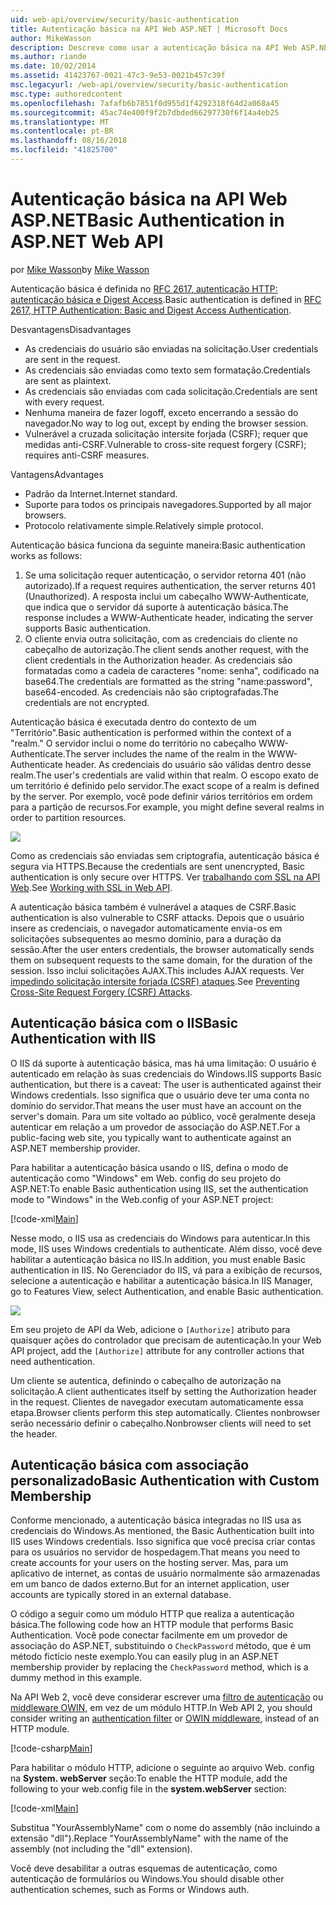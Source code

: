 ```yaml
---
uid: web-api/overview/security/basic-authentication
title: Autenticação básica na API Web ASP.NET | Microsoft Docs
author: MikeWasson
description: Descreve como usar a autenticação básica na API Web ASP.NET.
ms.author: riande
ms.date: 10/02/2014
ms.assetid: 41423767-0021-47c3-9e53-0021b457c39f
msc.legacyurl: /web-api/overview/security/basic-authentication
msc.type: authoredcontent
ms.openlocfilehash: 7afafb6b7851f0d955d1f4292318f64d2a068a45
ms.sourcegitcommit: 45ac74e400f9f2b7dbded66297730f6f14a4eb25
ms.translationtype: MT
ms.contentlocale: pt-BR
ms.lasthandoff: 08/16/2018
ms.locfileid: "41825700"
---
```

<a name="basic-authentication-in-aspnet-web-api"></a><span data-ttu-id="36de3-103">Autenticação básica na API Web ASP.NET</span><span class="sxs-lookup"><span data-stu-id="36de3-103">Basic Authentication in ASP.NET Web API</span></span>
====================
<span data-ttu-id="36de3-104">por [Mike Wasson](https://github.com/MikeWasson)</span><span class="sxs-lookup"><span data-stu-id="36de3-104">by [Mike Wasson](https://github.com/MikeWasson)</span></span>

<span data-ttu-id="36de3-105">Autenticação básica é definida no [RFC 2617, autenticação HTTP: autenticação básica e Digest Access](http://www.ietf.org/rfc/rfc2617.txt).</span><span class="sxs-lookup"><span data-stu-id="36de3-105">Basic authentication is defined in [RFC 2617, HTTP Authentication: Basic and Digest Access Authentication](http://www.ietf.org/rfc/rfc2617.txt).</span></span>

<span data-ttu-id="36de3-106">Desvantagens</span><span class="sxs-lookup"><span data-stu-id="36de3-106">Disadvantages</span></span>

- <span data-ttu-id="36de3-107">As credenciais do usuário são enviadas na solicitação.</span><span class="sxs-lookup"><span data-stu-id="36de3-107">User credentials are sent in the request.</span></span>
- <span data-ttu-id="36de3-108">As credenciais são enviadas como texto sem formatação.</span><span class="sxs-lookup"><span data-stu-id="36de3-108">Credentials are sent as plaintext.</span></span>
- <span data-ttu-id="36de3-109">As credenciais são enviadas com cada solicitação.</span><span class="sxs-lookup"><span data-stu-id="36de3-109">Credentials are sent with every request.</span></span>
- <span data-ttu-id="36de3-110">Nenhuma maneira de fazer logoff, exceto encerrando a sessão do navegador.</span><span class="sxs-lookup"><span data-stu-id="36de3-110">No way to log out, except by ending the browser session.</span></span>
- <span data-ttu-id="36de3-111">Vulnerável a cruzada solicitação intersite forjada (CSRF); requer que medidas anti-CSRF.</span><span class="sxs-lookup"><span data-stu-id="36de3-111">Vulnerable to cross-site request forgery (CSRF); requires anti-CSRF measures.</span></span>

<span data-ttu-id="36de3-112">Vantagens</span><span class="sxs-lookup"><span data-stu-id="36de3-112">Advantages</span></span>

- <span data-ttu-id="36de3-113">Padrão da Internet.</span><span class="sxs-lookup"><span data-stu-id="36de3-113">Internet standard.</span></span>
- <span data-ttu-id="36de3-114">Suporte para todos os principais navegadores.</span><span class="sxs-lookup"><span data-stu-id="36de3-114">Supported by all major browsers.</span></span>
- <span data-ttu-id="36de3-115">Protocolo relativamente simple.</span><span class="sxs-lookup"><span data-stu-id="36de3-115">Relatively simple protocol.</span></span>

<span data-ttu-id="36de3-116">Autenticação básica funciona da seguinte maneira:</span><span class="sxs-lookup"><span data-stu-id="36de3-116">Basic authentication works as follows:</span></span>

1. <span data-ttu-id="36de3-117">Se uma solicitação requer autenticação, o servidor retorna 401 (não autorizado).</span><span class="sxs-lookup"><span data-stu-id="36de3-117">If a request requires authentication, the server returns 401 (Unauthorized).</span></span> <span data-ttu-id="36de3-118">A resposta inclui um cabeçalho WWW-Authenticate, que indica que o servidor dá suporte à autenticação básica.</span><span class="sxs-lookup"><span data-stu-id="36de3-118">The response includes a WWW-Authenticate header, indicating the server supports Basic authentication.</span></span>
2. <span data-ttu-id="36de3-119">O cliente envia outra solicitação, com as credenciais do cliente no cabeçalho de autorização.</span><span class="sxs-lookup"><span data-stu-id="36de3-119">The client sends another request, with the client credentials in the Authorization header.</span></span> <span data-ttu-id="36de3-120">As credenciais são formatadas como a cadeia de caracteres "nome: senha", codificado na base64.</span><span class="sxs-lookup"><span data-stu-id="36de3-120">The credentials are formatted as the string "name:password", base64-encoded.</span></span> <span data-ttu-id="36de3-121">As credenciais não são criptografadas.</span><span class="sxs-lookup"><span data-stu-id="36de3-121">The credentials are not encrypted.</span></span>

<span data-ttu-id="36de3-122">Autenticação básica é executada dentro do contexto de um "Território".</span><span class="sxs-lookup"><span data-stu-id="36de3-122">Basic authentication is performed within the context of a "realm."</span></span> <span data-ttu-id="36de3-123">O servidor inclui o nome do território no cabeçalho WWW-Authenticate.</span><span class="sxs-lookup"><span data-stu-id="36de3-123">The server includes the name of the realm in the WWW-Authenticate header.</span></span> <span data-ttu-id="36de3-124">As credenciais do usuário são válidas dentro desse realm.</span><span class="sxs-lookup"><span data-stu-id="36de3-124">The user's credentials are valid within that realm.</span></span> <span data-ttu-id="36de3-125">O escopo exato de um território é definido pelo servidor.</span><span class="sxs-lookup"><span data-stu-id="36de3-125">The exact scope of a realm is defined by the server.</span></span> <span data-ttu-id="36de3-126">Por exemplo, você pode definir vários territórios em ordem para a partição de recursos.</span><span class="sxs-lookup"><span data-stu-id="36de3-126">For example, you might define several realms in order to partition resources.</span></span>

![](basic-authentication/_static/image1.png)

<span data-ttu-id="36de3-127">Como as credenciais são enviadas sem criptografia, autenticação básica é segura via HTTPS.</span><span class="sxs-lookup"><span data-stu-id="36de3-127">Because the credentials are sent unencrypted, Basic authentication is only secure over HTTPS.</span></span> <span data-ttu-id="36de3-128">Ver [trabalhando com SSL na API Web](working-with-ssl-in-web-api.md).</span><span class="sxs-lookup"><span data-stu-id="36de3-128">See [Working with SSL in Web API](working-with-ssl-in-web-api.md).</span></span>

<span data-ttu-id="36de3-129">A autenticação básica também é vulnerável a ataques de CSRF.</span><span class="sxs-lookup"><span data-stu-id="36de3-129">Basic authentication is also vulnerable to CSRF attacks.</span></span> <span data-ttu-id="36de3-130">Depois que o usuário insere as credenciais, o navegador automaticamente envia-os em solicitações subsequentes ao mesmo domínio, para a duração da sessão.</span><span class="sxs-lookup"><span data-stu-id="36de3-130">After the user enters credentials, the browser automatically sends them on subsequent requests to the same domain, for the duration of the session.</span></span> <span data-ttu-id="36de3-131">Isso inclui solicitações AJAX.</span><span class="sxs-lookup"><span data-stu-id="36de3-131">This includes AJAX requests.</span></span> <span data-ttu-id="36de3-132">Ver [impedindo solicitação intersite forjada (CSRF) ataques](preventing-cross-site-request-forgery-csrf-attacks.md).</span><span class="sxs-lookup"><span data-stu-id="36de3-132">See [Preventing Cross-Site Request Forgery (CSRF) Attacks](preventing-cross-site-request-forgery-csrf-attacks.md).</span></span>

## <a name="basic-authentication-with-iis"></a><span data-ttu-id="36de3-133">Autenticação básica com o IIS</span><span class="sxs-lookup"><span data-stu-id="36de3-133">Basic Authentication with IIS</span></span>

<span data-ttu-id="36de3-134">O IIS dá suporte à autenticação básica, mas há uma limitação: O usuário é autenticado em relação às suas credenciais do Windows.</span><span class="sxs-lookup"><span data-stu-id="36de3-134">IIS supports Basic authentication, but there is a caveat: The user is authenticated against their Windows credentials.</span></span> <span data-ttu-id="36de3-135">Isso significa que o usuário deve ter uma conta no domínio do servidor.</span><span class="sxs-lookup"><span data-stu-id="36de3-135">That means the user must have an account on the server's domain.</span></span> <span data-ttu-id="36de3-136">Para um site voltado ao público, você geralmente deseja autenticar em relação a um provedor de associação do ASP.NET.</span><span class="sxs-lookup"><span data-stu-id="36de3-136">For a public-facing web site, you typically want to authenticate against an ASP.NET membership provider.</span></span>

<span data-ttu-id="36de3-137">Para habilitar a autenticação básica usando o IIS, defina o modo de autenticação como "Windows" em Web. config do seu projeto do ASP.NET:</span><span class="sxs-lookup"><span data-stu-id="36de3-137">To enable Basic authentication using IIS, set the authentication mode to "Windows" in the Web.config of your ASP.NET project:</span></span>

[!code-xml[Main](basic-authentication/samples/sample1.xml)]

<span data-ttu-id="36de3-138">Nesse modo, o IIS usa as credenciais do Windows para autenticar.</span><span class="sxs-lookup"><span data-stu-id="36de3-138">In this mode, IIS uses Windows credentials to authenticate.</span></span> <span data-ttu-id="36de3-139">Além disso, você deve habilitar a autenticação básica no IIS.</span><span class="sxs-lookup"><span data-stu-id="36de3-139">In addition, you must enable Basic authentication in IIS.</span></span> <span data-ttu-id="36de3-140">No Gerenciador do IIS, vá para a exibição de recursos, selecione a autenticação e habilitar a autenticação básica.</span><span class="sxs-lookup"><span data-stu-id="36de3-140">In IIS Manager, go to Features View, select Authentication, and enable Basic authentication.</span></span>

![](basic-authentication/_static/image2.png)

<span data-ttu-id="36de3-141">Em seu projeto de API da Web, adicione o `[Authorize]` atributo para quaisquer ações do controlador que precisam de autenticação.</span><span class="sxs-lookup"><span data-stu-id="36de3-141">In your Web API project, add the `[Authorize]` attribute for any controller actions that need authentication.</span></span>

<span data-ttu-id="36de3-142">Um cliente se autentica, definindo o cabeçalho de autorização na solicitação.</span><span class="sxs-lookup"><span data-stu-id="36de3-142">A client authenticates itself by setting the Authorization header in the request.</span></span> <span data-ttu-id="36de3-143">Clientes de navegador executam automaticamente essa etapa.</span><span class="sxs-lookup"><span data-stu-id="36de3-143">Browser clients perform this step automatically.</span></span> <span data-ttu-id="36de3-144">Clientes nonbrowser serão necessário definir o cabeçalho.</span><span class="sxs-lookup"><span data-stu-id="36de3-144">Nonbrowser clients will need to set the header.</span></span>

## <a name="basic-authentication-with-custom-membership"></a><span data-ttu-id="36de3-145">Autenticação básica com associação personalizado</span><span class="sxs-lookup"><span data-stu-id="36de3-145">Basic Authentication with Custom Membership</span></span>

<span data-ttu-id="36de3-146">Conforme mencionado, a autenticação básica integradas no IIS usa as credenciais do Windows.</span><span class="sxs-lookup"><span data-stu-id="36de3-146">As mentioned, the Basic Authentication built into IIS uses Windows credentials.</span></span> <span data-ttu-id="36de3-147">Isso significa que você precisa criar contas para os usuários no servidor de hospedagem.</span><span class="sxs-lookup"><span data-stu-id="36de3-147">That means you need to create accounts for your users on the hosting server.</span></span> <span data-ttu-id="36de3-148">Mas, para um aplicativo de internet, as contas de usuário normalmente são armazenadas em um banco de dados externo.</span><span class="sxs-lookup"><span data-stu-id="36de3-148">But for an internet application, user accounts are typically stored in an external database.</span></span>

<span data-ttu-id="36de3-149">O código a seguir como um módulo HTTP que realiza a autenticação básica.</span><span class="sxs-lookup"><span data-stu-id="36de3-149">The following code how an HTTP module that performs Basic Authentication.</span></span> <span data-ttu-id="36de3-150">Você pode conectar facilmente em um provedor de associação do ASP.NET, substituindo o `CheckPassword` método, que é um método fictício neste exemplo.</span><span class="sxs-lookup"><span data-stu-id="36de3-150">You can easily plug in an ASP.NET membership provider by replacing the `CheckPassword` method, which is a dummy method in this example.</span></span>

<span data-ttu-id="36de3-151">Na API Web 2, você deve considerar escrever uma [filtro de autenticação](authentication-filters.md) ou [middleware OWIN](../../../aspnet/overview/owin-and-katana/index.md), em vez de um módulo HTTP.</span><span class="sxs-lookup"><span data-stu-id="36de3-151">In Web API 2, you should consider writing an [authentication filter](authentication-filters.md) or [OWIN middleware](../../../aspnet/overview/owin-and-katana/index.md), instead of an HTTP module.</span></span>

[!code-csharp[Main](basic-authentication/samples/sample2.cs)]

<span data-ttu-id="36de3-152">Para habilitar o módulo HTTP, adicione o seguinte ao arquivo Web. config na **System. webServer** seção:</span><span class="sxs-lookup"><span data-stu-id="36de3-152">To enable the HTTP module, add the following to your web.config file in the **system.webServer** section:</span></span>

[!code-xml[Main](basic-authentication/samples/sample3.xml?highlight=4)]

<span data-ttu-id="36de3-153">Substitua "YourAssemblyName" com o nome do assembly (não incluindo a extensão "dll").</span><span class="sxs-lookup"><span data-stu-id="36de3-153">Replace "YourAssemblyName" with the name of the assembly (not including the "dll" extension).</span></span>

<span data-ttu-id="36de3-154">Você deve desabilitar a outras esquemas de autenticação, como autenticação de formulários ou Windows.</span><span class="sxs-lookup"><span data-stu-id="36de3-154">You should disable other authentication schemes, such as Forms or Windows auth.</span></span>

